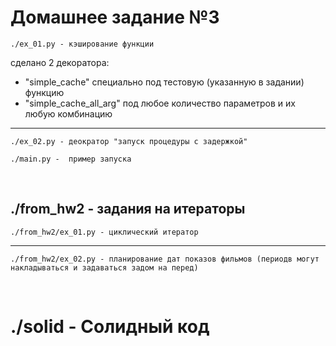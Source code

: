 # Домашнее задание №3

    ./ex_01.py - кэширование функции
сделано 2 декоратора:
* "simple_cache" специально под тестовую (указанную в задании) функцию
* "simple_cache_all_arg" под любое количество параметров и их любую комбинацию

---
    ./ex_02.py - деократор "запуск процедуры с задержкой"
    
    ./main.py -  пример запуска
<br>

## ./from_hw2 - задания на итераторы 

    ./from_hw2/ex_01.py - циклический итератор
---
    ./from_hw2/ex_02.py - планирование дат показов фильмов (периодв могут накладываться и задаваться задом на перед)
<br>

# ./solid - Солидный код
